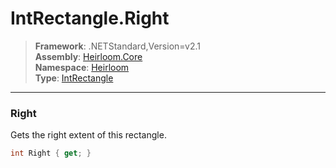 # IntRectangle.Right

> **Framework**: .NETStandard,Version=v2.1  
> **Assembly**: [Heirloom.Core][0]  
> **Namespace**: [Heirloom][0]  
> **Type**: [IntRectangle][1]

--------------------------------------------------------------------------------

### Right

Gets the right extent of this rectangle.

```cs
int Right { get; }
```

[0]: ../Heirloom.Core.md
[1]: Heirloom.IntRectangle.md
